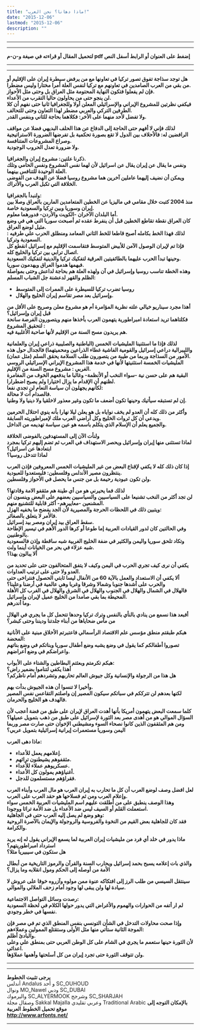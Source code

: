 ```yaml
---
title: "ماذا دهانا؟ نحن العرب!"
date: "2015-12-06"
lastmod: "2015-12-06"
description: ""
---
```

---

---

**لتحميل المقال أو قراءته في صيغة و-ن-م pdf إضغط على العنوان أو الرابط أسفل النص**

---



---

**هل توجد سذاجة تفوق تصور تركيا في تعاونها مع من يرفض سيطرة إيران على الإقليم أو من بقي من العرب الصامدين في تعاونهم مع تركيا لنفس العلة أمرا مختارا وليس مضطرا.  
فإن لم يفعلوا فتكون النهاية المحتومة مثل العراق بل وحتى مثل الأحواز.  
لن ينجو حتى من يحاولون حاليا التقرب من الأعداء.  
فيكفي نظرتين للمشروع الإيراني والإسرائيلي المعلن أولا وللجغرافيا ثانيا حتى نفهم أن كلا الطرفين التركي والعربي مضطر لهذا التعاون وحتى للتحالف.  
ولا تفضل لأحد منهما على الأخر: فكلاهما بحاجة للثاني وبنفس القدر.**

**لذلك فإني لا أفهم حتى الحاجة إلى الدفاع عن هذا الحلف البديهي فضلا عن مواقف الرافضين له: فالأحلاف بين الدول لا تقع بصورة تحكمية بل تفرضها الضرورة الاستراتيجية وصراع المشروعات المتنافسة.  
ولا ضرورة تعدل الحروب الوجودية.**

**ذكرنا علتين: مشروع إيران والجغرافيا.  
ونفس ما يقال عن إيران يقال عن اسرائيل لأن لهما نفس المشروع ونفس الحامي وتلك العلة الوحيدة للتنافس بينهما.  
ويمكن أن نضيف إليهما عاملين آخرين هما مشروع روسيا فضلا عن الهدف من الفوضى الخلاقة التي تكبل العرب والأتراك.**

**ولنبدأ بالجغرافيا:  
منذ 2004 كتبت خلال مقامي في ماليزيا عن الخطين المتعامدين المارين بالعراق وصلا بين إيران وسوريا وبين تركيا والسعودية خاصة.  
أما البلدان الآخران -الكويت والأردن- فدورهما معلوم.  
كان العراق نقطة تقاطع الخطين قبل أن ينفرط عقده ثم أصبحت سوريا التي هي في وضع مثيل لوضع العراق.  
لذلك فهذا الخط بكامله أصبح قاطعا للخط الثاني المعامد ومنطلق الحرب علي طرفيه : السعودية وتركيا.  
فإذا تم لإيران الوصول الآمن للأبيض المتوسط فتقاسمت الإقليم مع إسرائيل انقطع كل اتصال ترابي بين تركيا والخليج كله.  
وحينها تبدأ الحرب عليهما بالطائفيتين العرقية لتفكيك تركيا والدينية لتفكيك السعودية.  
فبهمها هدموا العراق ويهدمون سوريا.  
وهذه الخطة تناسب روسيا وإسرائيل في آن ولهذه العلة هم بحاجة لداعش وحتى بمواصلة الظلم والقهر لدعشنة جل الشباب المسلم:**

* **روسيا تضرب تركيا للسيطرة على الممرات إلى المتوسط**
* **وإسرائيل بعد مصر تقاسم إيران الخليج والهلال.**

**أهذا مجرد سيناريو خيالي علته نظرية المؤامرة أم هو مشروع معلن وصريح على الأقل من قبل إيران وإسرائيل؟  
فكلتاهما تريد استعادة امبراطورية يتهمون العرب بأخذها منهم ويتصورون الفرصة سانحة لتحقيق المشروع :  
هم يريدون مسح السنة من الإقليم لأنها صاحبة الأغلبية فيه.**

**لذلك فإذا ما استثنينا المليشيات الخمس (الباطنية والصليبية ذراعي إيران والعلمانية والليبرالية دراعي إسرائيل والقومية الفاشية غطاء الذراعين ومحميتهما) فالجدال حول هذه الأمور من السذاجة وربما من طيبة من يتصورون طلب السلامة يحقق السلم (مثل عمان).  
المليشيات الخمسة استثنيتها لأنها في خدمة هذا المشروع الإيراني الإسرائيلي الروسي الغربي : مشروع مسح السنة من الإقليم.  
البقية هم على حسن نية -سواء النخب أو الأنظمة- وغالبا ما يدفعهم الخوف من المغامرة لظنهم أن الإقدام ما يزال اختيارا ولم يصبح اضطرارا.  
لكأنهم يجهلون أن سياسة النعام لن تجدي نفعا:  
فالصدام آت لا محالة.  
إن لم تستبقه سيأتيك وحينها تكون أضعف ما تكون وغير معذور لاخلقيا ولا دينيا ولا وطنيا.**

**وأكثر من ذلك كله أن العدو لم يخف نواياه بل هو يعلن ليلا نهارا بأنه ينوي احتلال الحرمين ويدعي أن كل ثروات الخليج وكل أراضي العرب ملك لإمبراطوريته السابقة.  
والجميع يعلم أن الإسلام الذي يتكلم باسمه هو عين سياسة تهديمه من الداخل.**

**ولنأت الآن إلى المستهدفين بالفوضى الخلاقة  
لماذا تستثنى منها إيران وإسرائيل ويحصر الاستهداف في العرب ثم تضم إليهم تركيا بمجرد ابتعادها عن اسرائيل؟  
لماذا تتدخل روسيا؟**

**إذا كان ذلك كله لا يكفي لإقناع البعض من غير المليشيات الخمس المعروفين فإذن العرب ينتظرون مصير الأندلس وفلسطين: فليستعدوا للعبودية.  
ولن تكون عبودية رحيمة بل من جنس ما يحصل في الأحواز وفلسطين.**

**لذلك فما يحيرني هو من أي طينة هم مثقفو الامة وقادتها؟  
لن تجد أكثر من النخب تشنيعا على السياسيين والسياسيين بعضهم على البعض وينسون أن المشنعين -معاييرهم- أكثر قابلية للتشنيع منهم.  
ويتبين ذلك في اللحظات الحرجة والمصيرية لأن الجد يفضح ما يخفيه الهزل:  
فالأمر لا يتعلق بالصغائر.  
سقط العراق بيد إيران ومصر بيد إسرائيل.  
وفي الحالتين كان لدور القيادات العربية إما طوعا أو كرها الدور الأهم في تيسير الإطاحة بالوطنيين.  
وتكاد تلحق سوريا واليمن والكثير في ضفة الخليج الغربية شبه ساقطة وإذن فالسعودية شبه عزلاء في بحر من الخيانات أينما ولت.  
ألا يبالون بهذا؟**

**يكفي أن نرى كيف تجري الحرب في اليمن وكيف لا يتفق المتحالفون حتى على تحديد من العدو ولا حتى على ترتيب العداوات.  
ألا يكفي أن الاستعداد والعمل بالآية 60 من الأنفال ليسا ثابتي الحصول فنتراخى حتى والحرب على أشدها جنوبا وشمالا وشرقا وغربا وهي عالمية في أرضنا وعلينا؟  
فالهلال في الشمال والهلال في الجنوب والهلال في الشرق والهلال في الغرب كل الأهلة المحيطة بما بقي صامدا من الخليج عميل لإيران وإسرائيل.  
وما أندرهم.**

**أفبعد هذا نسمع من ينادي بالنأي بالنفس وترك تركيا وحدها تتحمل كل ما يجري في الهلال من مآس ضحاياها من أبناء جلدتنا وديننا وحتى كبشر؟**

**هبكم طبقتم منطق مؤسس علم الاقتصاد الرأسمالي فاعتبرتم الأخلاق مبنية على الأنانية المحضة:  
تصوروا أطفالكم كما يقول في وضع يشبه وضع أطفال سوريا وبناتكم في وضع بناتهم واعراضكم في وضع أعراضهم.**

**هبكم تكرمتم وبعثتم البطاطين والشتاء على الأبواب:  
أهذا يكفي لتناموا بضمير راض؟  
هل هذا من الرجولة والإنسانية وكل جيوش العالم تحاربهم وتشردهم أمام ناظركم؟**

**وأخيرا لا تنسوا أن هذه الجيوش بدأت بهم.  
لكنها بعدهم لن تترككم في سباتكم سيكون المصير إن واصلتم التقاعس نفس المصير فالهدف هو الخليج والحرمان.**

**كلما سمعت البعض يتهمون أمريكا بأنها أهدت العراق لإيران على طبق من فضة أعجب لأن السؤال الموالي هو من أهدى مصر بعد الثورة لإسرائيل على طبق من ذهب بتمويل عميلها؟  
ومن هم المثقفون الذين كانوا نصحاء السوء ومشيطني الإخوان حتى صارت مصر وربما اليمن وسوريا مستعمرات إيرانية إسرائيلية بتمويل عربي؟**

**ماذا دهى العرب:**

* **إعلامهم يعمل للأعداء.**
* **مثقفوهم يشيطنون تراثهم.**
* **عسكريوهم عملاء للأعداء.**
* **أغنياؤهم يمولون كل الأعداء.**
* **فقراؤهم مستسلمون للدجل.**

**لعل افضل وصف لوضع العرب أن كل ما تحارب به إيران العرب هو مال العرب وأبناء العرب وإعلام العرب ومن ثم فسلاحها هو حقد العرب على العرب.  
وهذا الوصف ينطبق على من أطلقت عليهم اسم المليشيات العربية الخمس سواء استعملت القلم أو السيف ليس ضد الأعداء بل ضد الأمة تراثا ووجودا.  
وهو وضع لم يصل إليه العرب حتى في الجاهلية:  
فقد كان للجاهلية بعض القيم من النخوة والفروسية والروجولة والإيمان بالآصرة الروحية والكرامة.**

**ماذا يدور في خلد أي فرد من مليشيات إيران العربية لما يسمع الإيراني يقول له إنه يريد استرداد امبراطوريتهم؟  
هل ستكون في سيبيريا مثلا؟**

**والذي بات إعلامه يسبح بحمد إسرائيل ويحارب السنة والقرآن والرموز التاريخية من أبطال الأمة من أوصله إلى الحكم ومول انقلابه وما يزال؟**

**سينتقل السيسي من طلب الرز إلى افتكاكه عنوة ممن مولوه وآزروه خوفا على عروش لا سيادة لها ولن يبقى لها وجود أمام زحف الملالي والموالي.**

**رصدت وسائل التواصل الاجتماعية:  
لم ار أتفه من الحوارات والهموم والأغراض التي يدور حولها الكلام في لحظة السعودية نفسها في خطر وجودي.**

**وإذا صحت محاولات التدخل في الشأن التونسي بنفس المنطق الذي تم في مصر فإن الموجة الثانية ستأتي منها مثل الأولى وستقتلع الممولين وعملاءهم:  
والبادئ أظلم.  
لأن الثورة حينها ستعمم ما يجري في الشام على كل الوطن العربي حتى بمنطق علي وعلى اعدائي.  
ولن تتوقف الثورة حتى تجرد إيران من كل أسلحتها وأهمها عملاؤها.**

---

---

**يرجى تثبيت الخطوط**   
 أندلس Andalus  و أحد SC\_OUHOUD  
 ونوال MO\_Nawel  ودبي SC\_DUBAI   
 واليرموك SC\_ALYERMOOK  وشرجح SC\_SHARJAH   
 وصقال مجلة Sakkal Majalla وعربي تقليدي Traditional Arabic  **بالإمكان التوجه إلى موقع تحميل الخطوط العربية  
 http://www.arfonts.net/**

---

###